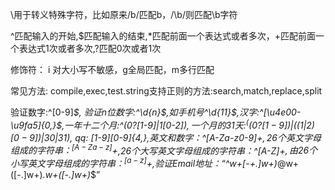 \用于转义特殊字符，比如原来/b/匹配b，/\b/则匹配\b字符

^匹配输入的开始,$匹配输入的结束,*匹配前面一个表达式或者多次，+匹配前面一个表达式1次或者多次,?匹配0次或者1次

修饰符： i 对大小写不敏感，g全局匹配，m多行匹配

常见方法: compile,exec,test.string支持正则的方法:search,match,replace,split

验证数字:^[0-9]*$, 验证n位数字:^\d{n}$,如手机号^\d{11}$,汉字:^[\u4e00-\u9fa5]{0,}$,一年十二个月:^(0?[1-9]|1[0-2])$,
一个月的31天: ^((0?[1-9])|((1|2)[0-9])|30|31)$, qq: [1-9][0-9]{4,},英文和数字：^[A-Za-z0-9]+$,26个英文字母组成的字符串：^[A-Za-z]+$,26个大写英文字母组成的字符串：^[A-Z]+$,由26个小写英文字母组成的字符串：^[a-z]+$,验证Email地址：“^w+[-+.]w+)*@w+([-.]w+)*.w+([-.]w+)*$”
